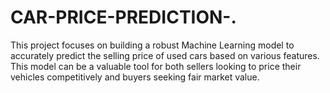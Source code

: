 # CAR-PRICE-PREDICTION-.
This project focuses on building a robust Machine Learning model to accurately predict the selling price of used cars based on various features. This model can be a valuable tool for both sellers looking to price their vehicles competitively and buyers seeking fair market value.
